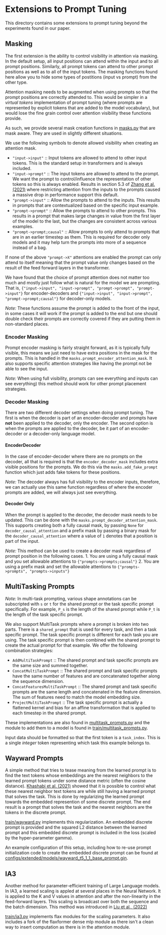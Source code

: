 # Extensions to Prompt Tuning

This directory contains some extensions to prompt tuning beyond the experiments
found in our paper.

## Masking

The first extension is the ability to control visibility in attention via
masking. In the default setup, all input positions can attend within the input
and to all prompt positions. Similarly, all prompt tokens can attend to other
prompt positions as well as to all of the input tokens. The masking functions
found here allow you to hide some types of postitions (input vs prompt) from the
other type.

Attention masking needs to be augmented when using prompts so that the prompt
positions are correctly attended to. This would be simpler in a *virtual tokens*
implementation of prompt tuning (where prompts are represented by explicit
tokens that are added to the model vocabulary), but would lose the fine grain
control over attention visibility these functions provide.

As such, we provide several mask creation functions in
[masks.py](https://github.com/google-research/prompt-tuning/tree/main/prompt_tuning/extended/masks.py)
that are mask aware. They are used in slightly different situations.

We use the following symbols to denote allowed visibility when creating an
attention mask.

*   `"input->input"` :: Input tokens are allowed to attend to other input
    tokens. This is the standard setup in transformers and is always included.
*   `"input->prompt"` :: The input tokens are allowed to attend to the prompt.
    We want the prompt to control/influence the representation of other tokens
    so this is always enabled. Results in section 5.3 of
    [Zhang et al. (2021)](https://arxiv.org/abs/2106.10715) where restricting
    attention from the inputs to the prompts caused a massive drop in
    performance support this default.
*   `"prompt->input"` :: Allow the prompts to attend to the inputs. This results
    in prompts that are contextualized based on the specific input example.
*   `"prompt->prompt"` :: Allow the prompts to attend to other prompts. This
    results in a prompt that makes large changes in value from the first layer
    of the model to the last, but the changes are consistent across various
    examples.
*   `"prompt->prompt;causal"` :: Allow prompts to only attend to prompts that
    are in an earlier timestep as them. This is required for decoder only models
    and it may help turn the prompts into more of a sequence instead of a bag.

If none of the above `"prompt->X"` attentions are enabled the prompt can only
attend to itself meaning that the prompt value only changes based on the result
of the feed forward layers in the transformer.

We have found that the choice of prompt attention does not matter too much and
mostly just follow what is natural for the model we are prompting. That is,
`{"input->input", "input->prompt", "prompt->prompt", "prompt->input"}` for
encoder-decoders and `{"input->input", "input->prompt",
"prompt->prompt;causal"}` for decoder-only models.

*Note:* These functions assume the prompt is added to the front of the input, in
some cases it will work if the prompt is added to the end but one should double
check their prompts are correctly covered if they are putting them in
non-standard places.

### Encoder Masking

Prompt encoder masking is fairly straight forward, as it is typically fully
visible, this means we just need to have extra positions in the mask for the
prompts. This is handled in the `masks.prompt_encoder_attention_mask`. It also
supports specific attention strategies like having the prompt not be able to see
the input.

*Note:* When using full visibility, prompts can see everything and inputs can
see everything) this method should work for other prompt placement strategies.

### Decoder Masking

There are two different decoder settings when doing prompt tuning. The first is
when the decoder is part of an encoder-decoder and prompts have **not** been
applied to the decoder, only the encoder. The second option is when the prompts
are applied to the decoder, be it part of an encoder-decoder or a decoder-only
language model.

#### EncoderDecoder

In the case of encoder-decoder where there are no prompts on the decoder, all
that is required is that the `encoder_decoder_mask` includes extra visible
positions for the prompts. We do this via the `masks.add_fake_prompt` function
which just adds fake tokens for these positions.

*Note:* The decoder always has full visibility to the encoder inputs, therefore,
we can actually use this same function regardless of where the encoder prompts
are added, we will always just see everything.

#### Decoder Only

When the prompt is applied to the decoder, the decoder mask needs to be updated.
This can be done with the `masks.prompt_decoder_attention_mask`. This supports
creating both a fully causal mask, by passing `None` for
`decoder_causal_attention` and a prefix mask by passing a binary mask for the
`decoder_causal_attention` where a value of `1` denotes that a position is part
of the input.

*Note:* This method can be used to create a decoder mask regardless of prompt
position in the following cases. 1. You are using a fully causal mask and you
set allowable attentions to `{"prompts->prompts;causal"}` 2. You are using a
prefix mask and set the allowable attentions to `{"prompts->prompts",
"prompts->inputs"}`

## MultiTasking Prompts

*Note:* In multi-task prompting, various shape annotations can be subscripted
with `s` or `t` for the shared prompt or the task specific prompt specifically.
For example, `P_s` is the length of the shared prompt while `P_t` is the length
of the task specific prompt.

We also support MultiTask prompts where a prompt is broken into two parts. There
is a `shared_prompt` that is used for every task, and then a task specific
prompt. The task specific prompt is different for each task you are using. The
task specific prompt is then combined with the shared prompt to create the
actual prompt for that example. We offer the following combination strategies:

*   `AddMultiTaskPrompt` :: The shared prompt and task specific prompts are the
    same size and summed together.
*   `ConcatMultiTaskPrompt` :: The shared prompt and task specific prompts have
    the same number of features and are concatenated together along the sequence
    dimension.
*   `ConcatFeaturesMultiTaskPrompt` :: The shared prompt and task specific
    prompts are the same length and concatenated in the feature dimension. The
    sum of features need to match the model embedding size.
*   `ProjectMultiTaskPrompt` :: The task specific prompt is actually a flattened
    kernel and bias for an affine transformation that is applied to each
    timestep in the shared prompt.

These implementations are also found in
[multitask_prompts.py](https://github.com/google-research/prompt-tuning/tree/main/prompt_tuning/extended/multitask_prompts.py)
and the module to add them to a model is found in
[train/multitask_prompts.py](https://github.com/google-research/prompt-tuning/tree/main/prompt_tuning/extended/train/multitask_prompts.py).

Input data should be formatted so that the first token is a `task_index`. This
is a single *integer* token representing which task this example belongs to.

## Wayward Prompts

A simple method that tries to tease meaning from the learned prompt is to find
the text tokens whose embeddings are the nearest neighbors to the learned prompt
tokens under some distance metric (often the cosine distance).
[Khashabi et al. (2021)](https://arxiv.org/pdf/2112.08348.pdf) showed that it
is possible to control what these nearest neighbor text tokens are while still
having a learned prompt that solves the task. This is done by regularizing the
learned prompt towards the embedded represention of some discrete prompt. The
end result is a prompt that solves the task and the nearest neighbors are the
tokens in the discrete prompt.

[train/wayward.py](https://github.com/google-research/prompt-tuning/tree/main/prompt_tuning/extended/train/wayward.py;l=1)
implements this regularization. An embedded discrete prompt is provided and the
squared L2 distance between the learned prompt and this embedded discrete
prompt is included in the loss (scaled by the hyper-parameter gamma).

An example configuration of this setup, including how to re-use prompt
initialization code to create the embedded discrete prompt can be found at
[configs/extended/models/wayward_t5_1_1_base_prompt.gin](https://github.com/google-research/prompt-tuning/tree/main/prompt_tuning/configs/extended/models/wayward_t5_1_1_base_prompt.gin).

## IA3

Another method for parameter-efficient training of Large Language models. In
IA3, a learned scaling is appled at several places in the Neural Network. It is
applied to the K and V values in attention and after the non-linearity in the
feed-forward layers. This scaling is broadcast over both the sequence and the
batch dimension. This method was introduced in
[Liu et al., (2022)](https://arxiv.org/abs/2205.05638)

[train/ia3.py](https://github.com/google-research/prompt-tuning/tree/main/prompt_tuning/extended/train/ia3.py)
implements flax modules for the scaling parameters. It also includes a fork of
the flaxformer dense mlp module as there isn't a clean way to insert
computation as there is in the attention module.

